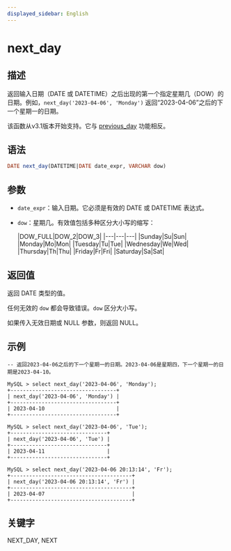 ```yaml
---
displayed_sidebar: English
---
```


# next_day

## 描述

返回输入日期（DATE 或 DATETIME）之后出现的第一个指定星期几（DOW）的日期。例如，`next_day('2023-04-06', 'Monday')` 返回“2023-04-06”之后的下一个星期一的日期。

该函数从v3.1版本开始支持。它与 [previous_day](./previous_day.md) 功能相反。

## 语法

```SQL
DATE next_day(DATETIME|DATE date_expr, VARCHAR dow)
```

## 参数

- `date_expr`：输入日期。它必须是有效的 DATE 或 DATETIME 表达式。
- `dow`：星期几。有效值包括多种区分大小写的缩写：

  |DOW_FULL|DOW_2|DOW_3|
|---|---|---|
  |Sunday|Su|Sun|
  |Monday|Mo|Mon|
  |Tuesday|Tu|Tue|
  |Wednesday|We|Wed|
  |Thursday|Th|Thu|
  |Friday|Fr|Fri|
  |Saturday|Sa|Sat|

## 返回值

返回 DATE 类型的值。

任何无效的 `dow` 都会导致错误。`dow` 区分大小写。

如果传入无效日期或 NULL 参数，则返回 NULL。

## 示例

```Plain
-- 返回2023-04-06之后的下一个星期一的日期。2023-04-06是星期四，下一个星期一的日期是2023-04-10。

MySQL > select next_day('2023-04-06', 'Monday');
+----------------------------------+
| next_day('2023-04-06', 'Monday') |
+----------------------------------+
| 2023-04-10                       |
+----------------------------------+

MySQL > select next_day('2023-04-06', 'Tue');
+-------------------------------+
| next_day('2023-04-06', 'Tue') |
+-------------------------------+
| 2023-04-11                    |
+-------------------------------+

MySQL > select next_day('2023-04-06 20:13:14', 'Fr');
+---------------------------------------+
| next_day('2023-04-06 20:13:14', 'Fr') |
+---------------------------------------+
| 2023-04-07                            |
+---------------------------------------+
```

## 关键字

NEXT_DAY, NEXT